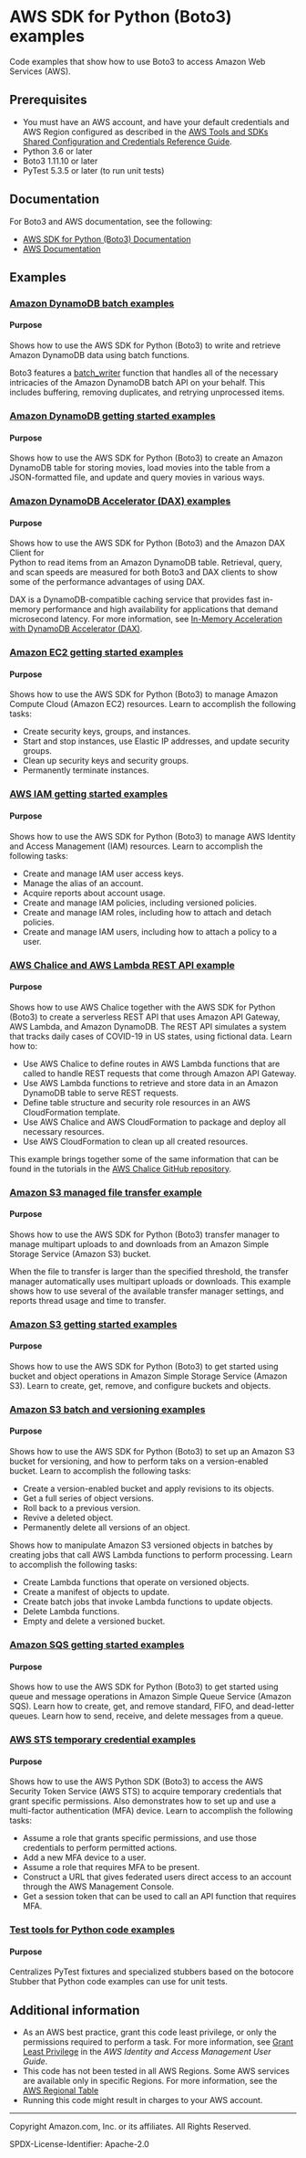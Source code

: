 # AWS SDK for Python (Boto3) examples

Code examples that show how to use Boto3 to access Amazon Web Services (AWS).

## Prerequisites

- You must have an AWS account, and have your default credentials and AWS Region configured as described in the [AWS Tools and SDKs Shared Configuration and Credentials Reference Guide](https://docs.aws.amazon.com/credref/latest/refdocs/creds-config-files.html).
- Python 3.6 or later
- Boto3 1.11.10 or later
- PyTest 5.3.5 or later (to run unit tests)

## Documentation

For Boto3 and AWS documentation, see the following:

- [AWS SDK for Python (Boto3) Documentation](https://boto3.amazonaws.com/v1/documentation/api/latest/index.html)
- [AWS Documentation](https://docs.aws.amazon.com/)

## Examples

### [Amazon DynamoDB batch examples](https://github.com/awsdocs/aws-doc-sdk-examples/tree/master/python/example_code/dynamodb/batching/README.md)

#### Purpose

Shows how to use the AWS SDK for Python (Boto3) to write and retrieve Amazon DynamoDB
data using batch functions.

Boto3 features a 
[batch_writer](https://boto3.amazonaws.com/v1/documentation/api/latest/guide/dynamodb.html#batch-writing) 
function that handles all of the necessary intricacies
of the Amazon DynamoDB batch API on your behalf. This includes buffering, removing
duplicates, and retrying unprocessed items.

### [Amazon DynamoDB getting started examples](https://github.com/awsdocs/aws-doc-sdk-examples/tree/master/python/example_code/dynamodb/GettingStarted/README.md)

#### Purpose

Shows how to use the AWS SDK for Python (Boto3) to create an Amazon DynamoDB 
table for storing movies, load movies into the table from a JSON-formatted file, 
and update and query movies in various ways.

### [Amazon DynamoDB Accelerator (DAX) examples](https://github.com/awsdocs/aws-doc-sdk-examples/tree/master/python/example_code/dynamodb/TryDax/README.md)

#### Purpose

Shows how to use the AWS SDK for Python (Boto3) and the Amazon DAX Client for  
Python to read items from an Amazon DynamoDB table. Retrieval, query, and scan speeds
are measured for both Boto3 and DAX clients to show some of the performance 
advantages of using DAX.

DAX is a DynamoDB-compatible caching service that provides fast in-memory performance 
and high availability for applications that demand microsecond latency. For more
information, see [In-Memory Acceleration with DynamoDB Accelerator (DAX)](https://docs.aws.amazon.com/amazondynamodb/latest/developerguide/DAX.html). 

### [Amazon EC2 getting started examples](https://github.com/awsdocs/aws-doc-sdk-examples/tree/master/python/example_code/ec2/ec2_basics/README.md)

#### Purpose

Shows how to use the AWS SDK for Python (Boto3) to manage Amazon Compute Cloud 
(Amazon EC2) resources. Learn to accomplish the following tasks:

* Create security keys, groups, and instances.
* Start and stop instances, use Elastic IP addresses, and update security 
groups.
* Clean up security keys and security groups.
* Permanently terminate instances. 

### [AWS IAM getting started examples](https://github.com/awsdocs/aws-doc-sdk-examples/tree/master/python/example_code/iam/iam_basics/README.md)

#### Purpose

Shows how to use the AWS SDK for Python (Boto3) to manage AWS Identity and Access 
Management (IAM) resources. Learn to accomplish the following tasks:

* Create and manage IAM user access keys.
* Manage the alias of an account.
* Acquire reports about account usage.
* Create and manage IAM policies, including versioned policies.
* Create and manage IAM roles, including how to attach and detach policies.
* Create and manage IAM users, including how to attach a policy to a user.

### [AWS Chalice and AWS Lambda REST API example](https://github.com/awsdocs/aws-doc-sdk-examples/tree/master/python/example_code/lambda/chalice_examples/lambda_rest/README.md)

#### Purpose

Shows how to use AWS Chalice together with the AWS SDK for Python (Boto3) to 
create a serverless REST API that uses Amazon API Gateway, AWS Lambda, and 
Amazon DynamoDB. The REST API simulates a system that tracks daily cases
of COVID-19 in US states, using fictional data. Learn how to:

* Use AWS Chalice to define routes in AWS Lambda functions that
 are called to handle REST requests that come through Amazon API Gateway.
* Use AWS Lambda functions to retrieve and store data in an Amazon DynamoDB 
table to serve REST requests.
* Define table structure and security role resources in an AWS CloudFormation template.
* Use AWS Chalice and AWS CloudFormation to package and deploy all necessary resources.
* Use AWS CloudFormation to clean up all created resources.

This example brings together some of the same information that can be found in the
tutorials in the 
[AWS Chalice GitHub repository](https://aws.github.io/chalice/quickstart.html).

### [Amazon S3 managed file transfer example](https://github.com/awsdocs/aws-doc-sdk-examples/tree/master/python/example_code/s3/file_transfer/README.md)

#### Purpose

Shows how to use the AWS SDK for Python (Boto3) transfer manager to manage multipart
uploads to and downloads from an Amazon Simple Storage Service (Amazon S3) bucket.

When the file to transfer is larger than the specified threshold, the transfer
manager automatically uses multipart uploads or downloads. This example
shows how to use several of the available transfer manager settings, and reports
thread usage and time to transfer.

### [Amazon S3 getting started examples](https://github.com/awsdocs/aws-doc-sdk-examples/tree/master/python/example_code/s3/s3_basics/ReadMe.md)

#### Purpose

Shows how to use the AWS SDK for Python (Boto3) to  get started using bucket and 
object operations in Amazon Simple Storage Service (Amazon S3). 
Learn to create, get, remove, and configure buckets and objects.

### [Amazon S3 batch and versioning examples](https://github.com/awsdocs/aws-doc-sdk-examples/tree/master/python/example_code/s3/s3_versioning/README.md)

#### Purpose

Shows how to use the AWS SDK for Python (Boto3) to set up an Amazon S3 bucket for 
versioning, and how to perform taks on a version-enabled bucket. Learn to 
accomplish the following tasks:

* Create a version-enabled bucket and apply revisions to its objects.
* Get a full series of object versions.
* Roll back to a previous version.
* Revive a deleted object.
* Permanently delete all versions of an object.

Shows how to manipulate Amazon S3 versioned objects in batches by creating jobs
that call AWS Lambda functions to perform processing. Learn to accomplish the
following tasks:

* Create Lambda functions that operate on versioned objects.
* Create a manifest of objects to update.
* Create batch jobs that invoke Lambda functions to update objects.
* Delete Lambda functions.
* Empty and delete a versioned bucket.

### [Amazon SQS getting started examples](https://github.com/awsdocs/aws-doc-sdk-examples/tree/master/python/example_code/sqs/ReadMe.md)

#### Purpose

Shows how to use the AWS SDK for Python (Boto3) to get started using queue and 
message operations in Amazon Simple Queue Service (Amazon SQS). Learn how to 
create, get, and remove standard, FIFO, and dead-letter queues. Learn how to 
send, receive, and delete messages from a queue.

### [AWS STS temporary credential examples](https://github.com/awsdocs/aws-doc-sdk-examples/tree/master/python/example_code/sts/sts_temporary_credentials/README.md)

#### Purpose

Shows how to use the AWS Python SDK (Boto3) to access the AWS Security Token 
Service (AWS STS) to acquire temporary credentials that grant specific permissions. Also
demonstrates how to set up and use a multi-factor authentication (MFA) device. Learn
to accomplish the following tasks:

* Assume a role that grants specific permissions, and use those credentials to 
perform permitted actions.
* Add a new MFA device to a user. 
* Assume a role that requires MFA to be present.
* Construct a URL that gives federated users direct access to an account through the
AWS Management Console.
* Get a session token that can be used to call an API function that requires MFA.

### [Test tools for Python code examples](https://github.com/awsdocs/aws-doc-sdk-examples/tree/master/python/test_tools/README.md)

#### Purpose

Centralizes PyTest fixtures and specialized stubbers based on the botocore Stubber 
that Python code examples can use for unit tests.

## Additional information

- As an AWS best practice, grant this code least privilege, or only the permissions required to perform a task. For more information, see [Grant Least Privilege](https://docs.aws.amazon.com/IAM/latest/UserGuide/best-practices.html#grant-least-privilege) in the *AWS Identity and Access Management User Guide*.
- This code has not been tested in all AWS Regions. Some AWS services are available only in specific Regions. For more information, see the [AWS Regional Table](https://aws.amazon.com/about-aws/global-infrastructure/regional-product-services/)
- Running this code might result in charges to your AWS account.

---

Copyright Amazon.com, Inc. or its affiliates. All Rights Reserved.

SPDX-License-Identifier: Apache-2.0
